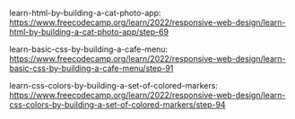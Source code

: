learn-html-by-building-a-cat-photo-app:
https://www.freecodecamp.org/learn/2022/responsive-web-design/learn-html-by-building-a-cat-photo-app/step-69

learn-basic-css-by-building-a-cafe-menu:
https://www.freecodecamp.org/learn/2022/responsive-web-design/learn-basic-css-by-building-a-cafe-menu/step-91

learn-css-colors-by-building-a-set-of-colored-markers:
https://www.freecodecamp.org/learn/2022/responsive-web-design/learn-css-colors-by-building-a-set-of-colored-markers/step-94
